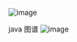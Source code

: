 ![image](https://user-images.githubusercontent.com/87599765/146699987-91c02fa9-968e-4687-8e20-69908d59a14a.png)

java 图谱
![image](https://user-images.githubusercontent.com/87599765/146700465-c84d5e98-e3af-44b0-b096-3ad3f94e0331.png)
